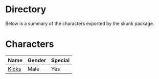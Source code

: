 # Directory
Below is a summary of the characters exported by the skunk package.
# Characters
|Name|Gender|Special|
|---|---|---|
|[Kicks](./character/skunk/kicks.go)|Male|Yes|
